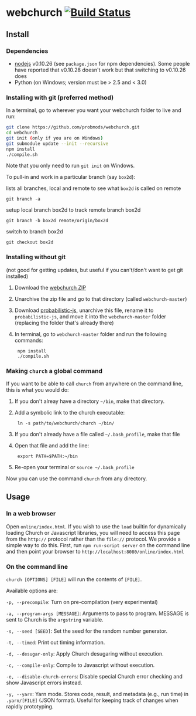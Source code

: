 # webchurch [![Build Status](https://travis-ci.org/probmods/webchurch.svg?branch=master)](https://travis-ci.org/probmods/webchurch)

## Install

### Dependencies
- [nodejs](http://nodejs.org/download/) v0.10.26 (see `package.json` for npm dependencies). Some people have reported that v0.10.28 doesn't work but that switching to v0.10.26 does
- Python (on Windows; version must be > 2.5 and < 3.0)

### Installing with git (preferred method)

In a terminal, go to wherever you want your webchurch folder to live and run:

```sh
git clone https://github.com/probmods/webchurch.git
cd webchurch
git init (only if you are on Windows)
git submodule update --init --recursive
npm install
./compile.sh
```

Note that you only need to run `git init` on Windows.

To pull-in and work in a particular branch (say `box2d`):

lists all branches, local and remote to see what `box2d` is called on remote

    git branch -a

setup local branch box2d to track remote branch box2d

    git branch -b box2d remote/origin/box2d

switch to branch box2d

	git checkout box2d

### Installing without git

(not good for getting updates, but useful if you can't/don't want to get git installed)

1. Download the [webchurch ZIP](https://github.com/probmods/webchurch/archive/master.zip)
2. Unarchive the zip file and go to that directory (called `webchurch-master`)
3. Download [probabilistic-js](https://github.com/dritchie/probabilistic-js/archive/0881cd5bf2607750ede273e0408b1e957487b5e1.zip), unarchive this file, rename it to `probabilistic-js`, and move it into the `webchurch-master` folder (replacing the folder that's already there)
4. In terminal, go to `webchurch-master` folder and run the following commands:

        npm install
        ./compile.sh

### Making `church` a global command

If you want to be able to call `church` from anywhere on the command line, this is what you would do:

1. If you don't alreay have a directory `~/bin`, make that directory.
2. Add a symbolic link to the church executable:

		ln -s path/to/webchurch/church ~/bin/
		
3. If you don't already have a file called `~/.bash_profile`, make that file
4. Open that file and add the line:

		export PATH=$PATH:~/bin

5. Re-open your terminal or `source ~/.bash_profile`

Now you can use the command `church` from any directory.

## Usage

### In a web browser
Open `online/index.html`. If you wish to use the `load` builtin for dynamically loading Church or Javascript libraries, you will need to access this page from the `http://` protocol rather than the `file://` protocol. We provide a simple way to do this. First, run `npm run-script server` on the command line and then point your browser to `http://localhost:8080/online/index.html`

### On the command line
`church [OPTIONS] [FILE]` will run the contents of `[FILE]`.

Available options are:

`-p, --precompile`: Turn on pre-compilation (very experimental)

`-a, --program-args [MESSAGE]`: Arguments to pass to program. MESSAGE is sent to Church is the `argstring` variable.

`-s, --seed [SEED]`: Set the seed for the random number generator.

`-t, --timed`: Print out timing information.

`-d, --desugar-only`: Apply Church desugaring without execution.

`-c, --compile-only`: Compile to Javascript without execution.

`-e, --disable-church-errors`: Disable special Church error checking and show Javascript errors instead.

`-y, --yarn`: Yarn mode. Stores code, result, and metadata (e.g., run time) in `.yarn/[FILE]` (JSON format). Useful for keeping track of changes when rapidly prototyping.